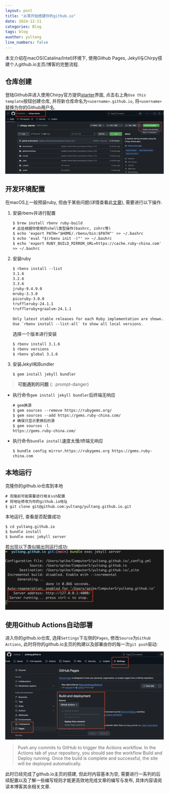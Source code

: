```yaml
---
layout: post
title: "从零开始搭建你的github.io"
date: 2024-12-11
categories: Blog
tags: blog
auothor: yultang
line_numbers: false
---
```


本文介绍在macOS(Catalina/Intel)环境下, 使用Github Pages, Jekyll与Chirpy搭建个人github.io主页/博客的完整流程. 

## 仓库创建
登陆Github并进入使用Chirpy官方提供[starter](https://github.com/cotes2020/chirpy-starter)界面, 点击右上角`Use this template`按钮创建仓库, 并将新仓库命名为`<username>.github.io`, 将`<username>`替换为你的Github用户名.
![](/media/img/2024-12-11-从零开始搭建你的github.io/1.png)


## 开发环境配置
在macOS上一般预装ruby, 但由于某些问题(详情查看此[文章](https://www.rubyonmac.dev/you-dont-have-write-permissions-for-the-library-ruby-gems-2-6-0-directory)), 需要进行以下操作.

1. 安装rbenv并进行配置

   ```shell
   $ brew install rbenv ruby-build
   # 此处根据你使用的shell类型操作(bashrc, zshrc等)
   $ echo 'export PATH="$HOME/.rbenv/bin:$PATH"' >> ~/.bashrc
   $ echo 'eval "$(rbenv init -)"' >> ~/.bashrc
   $ echo 'export RUBY_BUILD_MIRROR_URL=https://cache.ruby-china.com' >> ~/.bashrc
   ```

2. 安装ruby

   ```shell 
   $ rbenv install --list
   3.1.6
   3.2.6
   3.3.6
   jruby-9.4.9.0
   mruby-3.3.0
   picoruby-3.0.0
   truffleruby-24.1.1
   truffleruby+graalvm-24.1.1

   Only latest stable releases for each Ruby implementation are shown.
   Use `rbenv install --list-all` to show all local versions.
   ```

   选择一个版本进行安装

   ```shell 
   $ rbenv install 3.1.6
   $ rbenv versions
   $ rbenv global 3.1.6
   ```

3. 安装Jekyll和Bundler

   ```shell
   $ gem install jekyll bundler
   ```

> **可能遇到的问题**
{: .prompt-danger}

- 执行命令`gem install jekyll bundler`后终端无响应

  ```shell
  # gem换源
  $ gem sources --remove https://rubygems.org/
  $ gem sources --add https://gems.ruby-china.com/
  # 确保只显示更换后的源
  $ gem sources -l
  https://gems.ruby-china.com/
  ```

- 执行命令`bundle install`速度太慢/终端无响应

  ```shell
  $ bundle config mirror.https://rubygems.org https://gems.ruby-china.com
  ```

## 本地运行
克隆你的github.io仓库到本地

```shell
# 克隆前可能需要进行相关ssh配置
# 将地址修改为你的github.io地址
$ git clone git@github.com:yultang/yultang.github.io.git
```

本地运行, 查看是否配置成功

```shell
$ cd yultang.github.io
$ bundle install
$ bundle exec jekyll server
```

若出现以下类似输出则运行成功:
![](/media/img/2024-12-11-从零开始搭建你的github.io/2.png)

## 使用Github Actions自动部署

进入你的github.io仓库, 选择`Settings`下左侧的`Pages`, 修改`Source`为`Github Actions`, 此时将你的github.io主页的构建以及部署由你的每一次`git push`驱动:

![](/media/img/2024-12-11-从零开始搭建你的github.io/3.png)

> Push any commits to GitHub to trigger the Actions workflow. In the Actions tab of your repository, you should see the workflow Build and Deploy running. Once the build is complete and successful, the site will be deployed automatically.

此时已经完成了github.io主页的搭建, 但此时内容基本为空, 需要进行一系列的后续配置以及了解一些编写规则才能更高效地完成文章的编写与发布, 具体内容请阅读本博客其余相关文章. 


